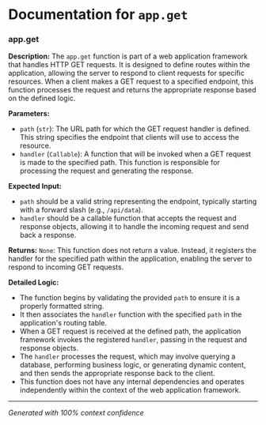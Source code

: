# Documentation for `app.get`

### app.get

**Description:**
The `app.get` function is part of a web application framework that handles HTTP GET requests. It is designed to define routes within the application, allowing the server to respond to client requests for specific resources. When a client makes a GET request to a specified endpoint, this function processes the request and returns the appropriate response based on the defined logic.

**Parameters:**
- `path` (`str`): The URL path for which the GET request handler is defined. This string specifies the endpoint that clients will use to access the resource.
- `handler` (`Callable`): A function that will be invoked when a GET request is made to the specified path. This function is responsible for processing the request and generating the response.

**Expected Input:**
- `path` should be a valid string representing the endpoint, typically starting with a forward slash (e.g., `/api/data`).
- `handler` should be a callable function that accepts the request and response objects, allowing it to handle the incoming request and send back a response.

**Returns:**
`None`: This function does not return a value. Instead, it registers the handler for the specified path within the application, enabling the server to respond to incoming GET requests.

**Detailed Logic:**
- The function begins by validating the provided `path` to ensure it is a properly formatted string.
- It then associates the `handler` function with the specified `path` in the application's routing table.
- When a GET request is received at the defined path, the application framework invokes the registered `handler`, passing in the request and response objects.
- The `handler` processes the request, which may involve querying a database, performing business logic, or generating dynamic content, and then sends the appropriate response back to the client.
- This function does not have any internal dependencies and operates independently within the context of the web application framework.

---
*Generated with 100% context confidence*
